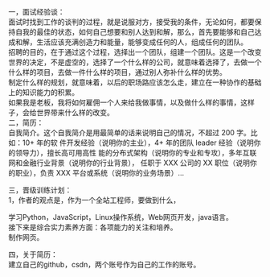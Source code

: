 一，面试经验谈：     
面试时找到工作的谈判的过程，就是说服对方，接受我的条件，无论如何，都要保持自我的最佳的状态，如何自己想要和别人达到和解，那么，首先要能够和自己达成和解，生活应该充满创造力和能量，能够变成任何的人，组成任何的团队。    
招聘的目的，在于通过这个过程，选择出一个团队，组建一个团队。这是一个改变世界的决定，不是虚空的，选择了一个什么样的公司，就意味着选择了，去做一个什么样的项目，去做一件什么样的项目，通过别人弥补什么样的优势。    
制定什么样的规划，就意味着，以后的职场路应该怎么走，建立在一种协作的基础上的知识能力的积累。    
如果我是老板，我将如何雇佣一个人来给我做事情，以及做什么样的事情，这样子，会给世界带来什么样的改变。    
二，简历：     
自我简介。这个自我简介是用最简单的话来说明自己的情况，不超过 200 字。比如：10+ 年的软
件开发经验（说明你的主业），4+ 年的团队 leader 经验（说明你的领导力），擅长高可用高性
能的分布式架构（说明你的专业和专攻），多年互联网和金融行业背景（说明你的行业背景），
任职于 XXX 公司的 XX 职位（说明你的职业），负责 XXX 平台或系统（说明你的业务场景）…


三，晋级训练计划：    
1，作者的观点是，作为一个全站工程师，要做到什么，

学习Python，JavaScript，Linux操作系统，Web网页开发，java语言。    
接下来是综合实力素养方面：各项能力的关注和培养。     
制作网页。   


四，关于简历：  
建立自己的github，csdn，两个账号作为自己的工作的账号。    


